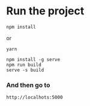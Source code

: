 # Run the project

```
npm install
```
or
```
yarn
```
```
npm install -g serve
npm run build
serve -s build
```
### And then go to 
```
http://localhots:5000
```
